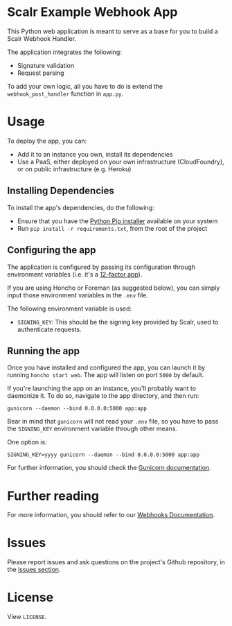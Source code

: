 Scalr Example Webhook App
=========================

This Python web application is meant to serve as a base for you to build a Scalr Webhook Handler.

The application integrates the following:

  + Signature validation
  + Request parsing

To add your own logic, all you have to do is extend the `webhook_post_handler` function in `app.py`.


Usage
=====

To deploy the app, you can:

   + Add it to an instance you own, install its dependencies
   + Use a PaaS, either deployed on your own infrastructure (CloudFoundry), or on public infrastructure (e.g. Heroku)


Installing Dependencies
-----------------------

To install the app's dependencies, do the following:

  + Ensure that you have the [Python Pip installer][0] available on your system
  + Run `pip install -r requirements.txt`, from the root of the project


Configuring the app
-------------------

The application is configured by passing its configuration through environment variables (i.e. it's a [12-factor app][10]).

If you are using Honcho or Foreman (as suggested below), you can simply input those environment variables in the `.env`
file.

The following environment variable is used:

  + `SIGNING_KEY`: This should be the signing key provided by Scalr, used to authenticate requests.


Running the app
---------------

Once you have installed and configured the app, you can launch it by running `honcho start web`. The app will listen on
port `5000` by default.

If you're launching the app on an instance, you'll probably want to daemonize it. To do so, navigate to the app
directory, and then run:

    gunicorn --daemon --bind 0.0.0.0:5000 app:app

Bear in mind that `gunicorn` will not read your `.env` file, so you have to pass the `SIGNING_KEY` environment variable
through other means.

One option is:

    SIGNING_KEY=yyyy gunicorn --daemon --bind 0.0.0.0:5000 app:app

For further information, you should check the [Gunicorn documentation][3].



Further reading
===============

For more information, you should refer to our [Webhooks Documentation][1].


Issues
======

Please report issues and ask questions on the project's Github repository, in the [issues section][2].


License
=======

View `LICENSE`.


  [0]: http://www.pip-installer.org/
  [10]: http://12factor.net/
  [1]: https://scalr-wiki.atlassian.net/wiki/x/FYBe
  [2]: https://github.com/scalr-tutorials/webhooks-python-example/issues
  [3]: http://gunicorn-docs.readthedocs.org/en/latest/configure.html
